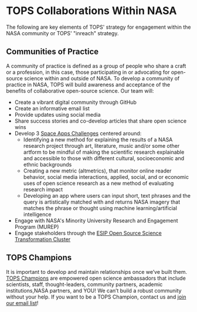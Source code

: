 # TOPS Collaborations Within NASA

The following are key elements of TOPS' strategy for engagement within the NASA community or TOPS' "inreach" strategy.

## Communities of Practice

A community of practice is defined as a group of people who share a craft or a profession, in this case, those participating in or advocating for open-source science within and outside of NASA. To develop a community of practice in NASA, TOPS will build awareness and acceptance of the benefits of collaborative open-source science. Our team will:
 - Create a vibrant digital community through GitHub
 - Create an informative email list
 - Provide updates using social media
 - Share success stories and co-develop articles that share open science wins
 - Develop 3 [Space Apps Challenges](https://www.spaceappschallenge.org) centered around:
    - Identifying a new method for explaining the results of a NASA research project through art, literature, music and/or some other artform to be mindful of making the scientific research explainable and accessible to those with different cultural, socioeconomic and ethnic backgrounds
    - Creating a new metric (altmetrics), that monitor online reader behavior, social media interactions, applied, social, and or economic uses of open science research as a new method of evaluating research impact
    - Developing an app where users can input short, text phrases and the query is artistically matched with and returns NASA imagery that matches the phrase or thought using machine learning/artificial intelligence
 - Engage with NASA's Minority University Research and Engagement Program (MUREP)
 - Engage stakeholders through the [ESIP Open Source Science Transformation Cluster](https://wiki.esipfed.org/Open_Science_Cluster)

## TOPS Champions

It is important to develop and maintain relationships once we’ve built them. [TOPS Champions](../Trainings/Open_Science_101/curriculum_leads.md#champions-curriculum-development-2023) are empowered open science ambassadors that include scientists, staff, thought-leaders, community partners, academic institutions,NASA partners, and YOU! We can’t build a robust community without your help. If you want to be a TOPS Champion, contact us and [join our email list](https://nasa.github.io/Transform-to-Open-Science/signup/)! 
